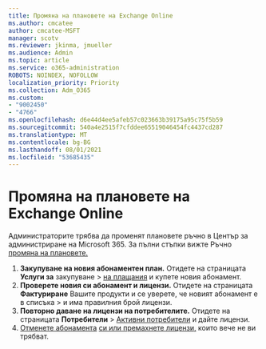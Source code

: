 ```yaml
---
title: Промяна на плановете на Exchange Online
ms.author: cmcatee
author: cmcatee-MSFT
manager: scotv
ms.reviewer: jkinma, jmueller
ms.audience: Admin
ms.topic: article
ms.service: o365-administration
ROBOTS: NOINDEX, NOFOLLOW
localization_priority: Priority
ms.collection: Adm_O365
ms.custom:
- "9002450"
- "4766"
ms.openlocfilehash: d6e44d4ee5afeb57c023663b39175a95c75f5b59
ms.sourcegitcommit: 540a4e2515f7cfddee65519046454fc4437cd287
ms.translationtype: MT
ms.contentlocale: bg-BG
ms.lasthandoff: 08/01/2021
ms.locfileid: "53685435"
---
```

# <a name="change-exchange-online-plans"></a>Промяна на плановете на Exchange Online

Администраторите трябва да променят плановете ръчно в Център за администриране на Microsoft 365. За пълни стъпки вижте Ръчно [промяна на плановете.](https://docs.microsoft.com/microsoft-365/commerce/subscriptions/change-plans-manually)

1. **Закупуване на новия абонаментен план.** Отидете на страницата **Услуги за** закупуване  >  [на плащания](https://go.microsoft.com/fwlink/p/?linkid=868433) и купете новия абонамент.
2. **Проверете новия си абонамент и лицензи.** Отидете на страницата **Фактуриране** Вашите продукти и се уверете, че новият абонамент е в списъка  >  [](https://go.microsoft.com/fwlink/p/?linkid=842054) и има правилния брой лицензи.
3. **Повторно даване на лицензи на потребителите.** Отидете на страницата **Потребители**  >  [Активни потребители](https://go.microsoft.com/fwlink/p/?linkid=834822) и дайте лицензи.
4. [Отменете абонамента](https://docs.microsoft.com/microsoft-365/commerce/subscriptions/cancel-your-subscription) [си или премахнете лицензи,](https://docs.microsoft.com/microsoft-365/commerce/licenses/buy-licenses) които вече не ви трябват.